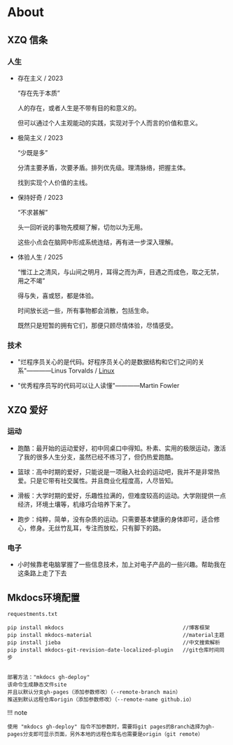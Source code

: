 # About

## XZQ 信条

### 人生

- 存在主义 / 2023

    “存在先于本质”
    
    人的存在，或者人生是不带有目的和意义的。
    
    但可以通过个人主观能动的实践，实现对于个人而言的价值和意义。

- 极简主义 / 2023

    “少既是多”

    分清主要矛盾，次要矛盾。排列优先级。理清脉络，把握主体。
    
    找到实现个人价值的主线。

- 保持好奇 / 2023

    “不求甚解”

    头一回听说的事物先模糊了解，切勿以为无用。
    
    这些小点会在脑网中形成系统连结，再有进一步深入理解。

- 体验人生 / 2025

    “惟江上之清风，与山间之明月，耳得之而为声，目遇之而成色，取之无禁，用之不竭”

    得与失，喜或怒，都是体验。
    
    时间放长远一些，所有事物都会消散，包括生命。

    既然只是短暂的拥有它们，那便只顾尽情体验，尽情感受。

### 技术

- "烂程序员关心的是代码。好程序员关心的是数据结构和它们之间的关系"————Linus Torvalds / [Linux](https://github.com/torvalds/linux)

- "优秀程序员写的代码可以让人读懂"————Martin Fowler

## XZQ 爱好

### 运动

- 跑酷：最开始的运动爱好，初中同桌口中得知。朴素、实用的极限运动，激活了我的很多人生分支，虽然已经不练习了，但仍热爱跑酷。

- 篮球：高中时期的爱好，只能说是一项融入社会的运动吧，我并不是非常热爱。只是它带有社交属性。并且商业化程度高，人尽皆知。

- 滑板：大学时期的爱好，乐趣性拉满的，但难度较高的运动。大学刚提供一点经济，环境土壤等，机缘巧合培养下来了。

- 跑步：纯粹，简单，没有杂质的运动。只需要基本健康的身体即可，适合修心，修身。无丝竹乱耳，专注而放松，只有脚下的路。

### 电子

- 小时候靠老电脑掌握了一些信息技术，加上对电子产品的一些兴趣。帮助我在这条路上走了下去

## Mkdocs环境配置

```
requestments.txt

pip install mkdocs                                      //博客框架
pip install mkdocs-material                             //material主题
pip install jieba                                       //中文搜索解析
pip install mkdocs-git-revision-date-localized-plugin   //git仓库时间同步


部署方法："mkdocs gh-deploy" 
该命令生成静态文件site
并且以默认分支gh-pages（添加参数修改）（--remote-branch main）
推送到默认远程仓库origin（添加参数修改）（--remote-name github.io）
```

!!! note

    使用 "mkdocs gh-deploy" 指令不加参数时，需要将git pages的Branch选择为gh-pages分支即可显示页面，另外本地的远程仓库名也需要是origin（git remote）
